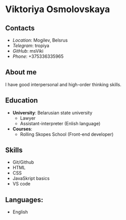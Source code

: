 # **Viktoriya Osmolovskaya**
## **Contacts**
* *Location*: Mogilev, Belsrus
* *Telegram*: tropiya
* *GitHub*: msViki
* *Phone*: +375336335965

## **About me**
I have good interpersonal and high-order thinking skills.

## **Education**
* **University**: Belarusian state university
    * Lawyer
    * Assistant-interpreter (Enlish language)
* **Courses**:
    * Rolling Skopes School (Front-end developer)

## **Skills**
* Git/Github
* HTML
* CSS
* JavaSkript basics
* VS code

## **Languages**:
* English